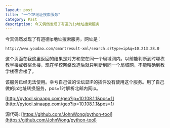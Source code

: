```yaml
---
layout: post
title: "一个IP地址搜索服务"
category: Past
description: 今天偶然发现了有道的ip地址搜索服务
---
```


今天偶然发现了有道德ip地址搜索服务，网址是：

`http://www.youdao.com/smartresult-xml/search.s?type=ip&q=10.213.28.0`

这个页面在我这里返回的结果是对方和您在同一个局域网内。以前能判断到时哪栋教学楼或者宿舍楼，现在学校网络改造后就只判断到同一个局域网，不能精确到教学楼宿舍楼了。

该服务已经无法使用。幸亏自己做的论坛显IP的插件没有使用这个服务。用了自己做的ip地址转换服务，pos=1时解析北邮内网ip。


[http://pytool.sinaapp.com/geo?ip=10.108.1.1&pos=1](http://pytool.sinaapp.com/geo?ip=10.108.1.1&pos=1)

源代码: [https://github.com/JohnWong/python-tool](https://github.com/JohnWong/python-tool)


